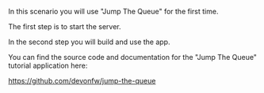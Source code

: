 In this scenario you will use "Jump The Queue" for the first time. 

The first step is to start the server. 

In the second step you will build and use the app.



 

You can find the source code and documentation for the "Jump The Queue" tutorial application here:

https://github.com/devonfw/jump-the-queue

